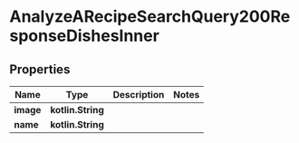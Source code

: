 
# AnalyzeARecipeSearchQuery200ResponseDishesInner

## Properties
| Name | Type | Description | Notes |
| ------------ | ------------- | ------------- | ------------- |
| **image** | **kotlin.String** |  |  |
| **name** | **kotlin.String** |  |  |



